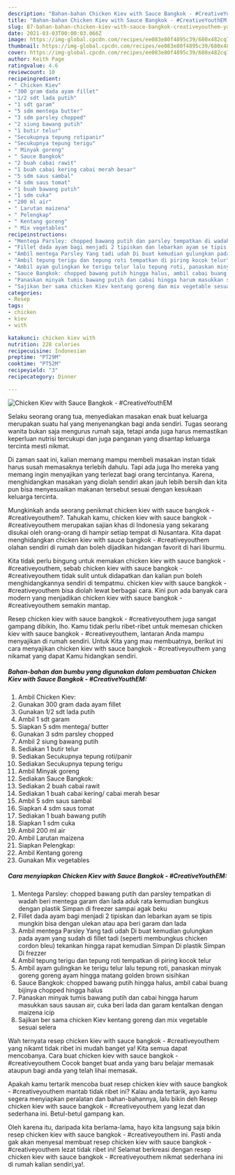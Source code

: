 ```yaml
---
description: "Bahan-bahan Chicken Kiev with Sauce Bangkok - #CreativeYouthEM yang enak Untuk Jualan"
title: "Bahan-bahan Chicken Kiev with Sauce Bangkok - #CreativeYouthEM yang enak Untuk Jualan"
slug: 87-bahan-bahan-chicken-kiev-with-sauce-bangkok-creativeyouthem-yang-enak-untuk-jualan
date: 2021-03-03T00:00:03.066Z
image: https://img-global.cpcdn.com/recipes/ee083e80f4895c39/680x482cq70/chicken-kiev-with-sauce-bangkok-creativeyouthem-foto-resep-utama.jpg
thumbnail: https://img-global.cpcdn.com/recipes/ee083e80f4895c39/680x482cq70/chicken-kiev-with-sauce-bangkok-creativeyouthem-foto-resep-utama.jpg
cover: https://img-global.cpcdn.com/recipes/ee083e80f4895c39/680x482cq70/chicken-kiev-with-sauce-bangkok-creativeyouthem-foto-resep-utama.jpg
author: Keith Page
ratingvalue: 4.6
reviewcount: 10
recipeingredient:
- " Chicken Kiev"
- "300 gram dada ayam fillet"
- "1/2 sdt lada putih"
- "1 sdt garam"
- "5 sdm mentega butter"
- "3 sdm parsley chopped"
- "2 siung bawang putih"
- "1 butir telur"
- "Secukupnya tepung rotipanir"
- "Secukupnya tepung terigu"
- " Minyak goreng"
- " Sauce Bangkok"
- "2 buah cabai rawit"
- "1 buah cabai kering cabai merah besar"
- "5 sdm saus sambal"
- "4 sdm saus tomat"
- "1 buah bawang putih"
- "1 sdm cuka"
- "200 ml air"
- " Larutan maizena"
- " Pelengkap"
- " Kentang goreng"
- " Mix vegetables"
recipeinstructions:
- "Mentega Parsley: chopped bawang putih dan parsley tempatkan di wadah beri mentega garam dan lada aduk rata kemudian bungkus dengan plastik Simpan di freezer sampai agak beku"
- "Fillet dada ayam bagi menjadi 2 tipiskan dan lebarkan ayam se tipis mungkin bisa dengan ulekan atau apa beri garam dan lada"
- "Ambil mentega Parsley Yang tadi udah Di buat kemudian gulungkan pada ayam yang sudah di fillet tadi (seperti membungkus chicken cordon bleu) tekankan hingga rapat kemudian Simpan Di plastik Simpan Di frezzer"
- "Ambil tepung terigu dan tepung roti tempatkan di piring kocok telur"
- "Ambil ayam gulingkan ke terigu telur lalu tepung roti, panaskan minyak goreng goreng ayam hingga matang golden brown sisihkan"
- "Sauce Bangkok: chopped bawang putih hingga halus, ambil cabai buang bijinya chopped hingga halus"
- "Panaskan minyak tumis bawang putih dan cabai hingga harum masukkan saus sausan air, cuka beri lada dan garam kentalkan dengan maizena icip"
- "Sajikan ber sama chicken Kiev kentang goreng dan mix vegetable sesuai selera"
categories:
- Resep
tags:
- chicken
- kiev
- with

katakunci: chicken kiev with 
nutrition: 228 calories
recipecuisine: Indonesian
preptime: "PT29M"
cooktime: "PT52M"
recipeyield: "3"
recipecategory: Dinner

---
```



![Chicken Kiev with Sauce Bangkok - #CreativeYouthEM](https://img-global.cpcdn.com/recipes/ee083e80f4895c39/680x482cq70/chicken-kiev-with-sauce-bangkok-creativeyouthem-foto-resep-utama.jpg)

Selaku seorang orang tua, menyediakan masakan enak buat keluarga merupakan suatu hal yang menyenangkan bagi anda sendiri. Tugas seorang  wanita bukan saja mengurus rumah saja, tetapi anda juga harus memastikan keperluan nutrisi tercukupi dan juga panganan yang disantap keluarga tercinta mesti nikmat.

Di zaman  saat ini, kalian memang mampu membeli masakan instan tidak harus susah memasaknya terlebih dahulu. Tapi ada juga lho mereka yang memang ingin menyajikan yang terlezat bagi orang tercintanya. Karena, menghidangkan masakan yang diolah sendiri akan jauh lebih bersih dan kita pun bisa menyesuaikan makanan tersebut sesuai dengan kesukaan keluarga tercinta. 



Mungkinkah anda seorang penikmat chicken kiev with sauce bangkok - #creativeyouthem?. Tahukah kamu, chicken kiev with sauce bangkok - #creativeyouthem merupakan sajian khas di Indonesia yang sekarang disukai oleh orang-orang di hampir setiap tempat di Nusantara. Kita dapat menghidangkan chicken kiev with sauce bangkok - #creativeyouthem olahan sendiri di rumah dan boleh dijadikan hidangan favorit di hari liburmu.

Kita tidak perlu bingung untuk memakan chicken kiev with sauce bangkok - #creativeyouthem, sebab chicken kiev with sauce bangkok - #creativeyouthem tidak sulit untuk didapatkan dan kalian pun boleh menghidangkannya sendiri di tempatmu. chicken kiev with sauce bangkok - #creativeyouthem bisa diolah lewat berbagai cara. Kini pun ada banyak cara modern yang menjadikan chicken kiev with sauce bangkok - #creativeyouthem semakin mantap.

Resep chicken kiev with sauce bangkok - #creativeyouthem juga sangat gampang dibikin, lho. Kamu tidak perlu ribet-ribet untuk memesan chicken kiev with sauce bangkok - #creativeyouthem, lantaran Anda mampu menyajikan di rumah sendiri. Untuk Kita yang mau membuatnya, berikut ini cara menyajikan chicken kiev with sauce bangkok - #creativeyouthem yang nikamat yang dapat Kamu hidangkan sendiri.

<!--inarticleads1-->

##### Bahan-bahan dan bumbu yang digunakan dalam pembuatan Chicken Kiev with Sauce Bangkok - #CreativeYouthEM:

1. Ambil  Chicken Kiev:
1. Gunakan 300 gram dada ayam fillet
1. Gunakan 1/2 sdt lada putih
1. Ambil 1 sdt garam
1. Siapkan 5 sdm mentega/ butter
1. Gunakan 3 sdm parsley chopped
1. Ambil 2 siung bawang putih
1. Sediakan 1 butir telur
1. Sediakan Secukupnya tepung roti/panir
1. Sediakan Secukupnya tepung terigu
1. Ambil  Minyak goreng
1. Sediakan  Sauce Bangkok:
1. Sediakan 2 buah cabai rawit
1. Sediakan 1 buah cabai kering/ cabai merah besar
1. Ambil 5 sdm saus sambal
1. Siapkan 4 sdm saus tomat
1. Sediakan 1 buah bawang putih
1. Siapkan 1 sdm cuka
1. Ambil 200 ml air
1. Ambil  Larutan maizena
1. Siapkan  Pelengkap:
1. Ambil  Kentang goreng
1. Gunakan  Mix vegetables




<!--inarticleads2-->

##### Cara menyiapkan Chicken Kiev with Sauce Bangkok - #CreativeYouthEM:

1. Mentega Parsley: chopped bawang putih dan parsley tempatkan di wadah beri mentega garam dan lada aduk rata kemudian bungkus dengan plastik Simpan di freezer sampai agak beku
1. Fillet dada ayam bagi menjadi 2 tipiskan dan lebarkan ayam se tipis mungkin bisa dengan ulekan atau apa beri garam dan lada
1. Ambil mentega Parsley Yang tadi udah Di buat kemudian gulungkan pada ayam yang sudah di fillet tadi (seperti membungkus chicken cordon bleu) tekankan hingga rapat kemudian Simpan Di plastik Simpan Di frezzer
1. Ambil tepung terigu dan tepung roti tempatkan di piring kocok telur
1. Ambil ayam gulingkan ke terigu telur lalu tepung roti, panaskan minyak goreng goreng ayam hingga matang golden brown sisihkan
1. Sauce Bangkok: chopped bawang putih hingga halus, ambil cabai buang bijinya chopped hingga halus
1. Panaskan minyak tumis bawang putih dan cabai hingga harum masukkan saus sausan air, cuka beri lada dan garam kentalkan dengan maizena icip
1. Sajikan ber sama chicken Kiev kentang goreng dan mix vegetable sesuai selera




Wah ternyata resep chicken kiev with sauce bangkok - #creativeyouthem yang nikamt tidak ribet ini mudah banget ya! Kita semua dapat mencobanya. Cara buat chicken kiev with sauce bangkok - #creativeyouthem Cocok banget buat anda yang baru belajar memasak ataupun bagi anda yang telah lihai memasak.

Apakah kamu tertarik mencoba buat resep chicken kiev with sauce bangkok - #creativeyouthem mantab tidak ribet ini? Kalau anda tertarik, ayo kamu segera menyiapkan peralatan dan bahan-bahannya, lalu bikin deh Resep chicken kiev with sauce bangkok - #creativeyouthem yang lezat dan sederhana ini. Betul-betul gampang kan. 

Oleh karena itu, daripada kita berlama-lama, hayo kita langsung saja bikin resep chicken kiev with sauce bangkok - #creativeyouthem ini. Pasti anda gak akan menyesal membuat resep chicken kiev with sauce bangkok - #creativeyouthem lezat tidak ribet ini! Selamat berkreasi dengan resep chicken kiev with sauce bangkok - #creativeyouthem nikmat sederhana ini di rumah kalian sendiri,ya!.

